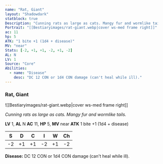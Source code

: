 ```yaml
---
name: "Rat, Giant"
layout: "Shadowdark"
statblock: true
Description: "Cunning rats as large as cats. Mangy fur and wormlike tails."
Portrait: "[[Bestiaryimages/rat-giant.webp|cover ws-med frame right]]"
ac: 11
hp: 5
ATK: "1 bite +1 (1d4 + disease)"
MV: "near"
Stats: [-2, +1, +1, -2, +1, -2]
AL: N
LV: 1
Source: "Core"
Abilities:
  - name: "Disease"
    desc: "DC 12 CON or 1d4 CON damage (can't heal while ill)."
---
```


### Rat, Giant

![[Bestiaryimages/rat-giant.webp|cover ws-med frame right]]

_Cunning rats as large as cats. Mangy fur and wormlike tails._

**LV** 1, **AL** N
**AC** 11, **HP** 5, **MV** near
**ATK** 1 bite +1 (1d4 + disease)

|  S  |  D  |  C  |  I  |  W  |  Ch  |
|:---:|:---:|:---:|:---:|:---:|:----:|
| -2 | +1 | +1 | -2 | +1 | -2 |

**Disease:** DC 12 CON or 1d4 CON damage (can't heal while ill).

